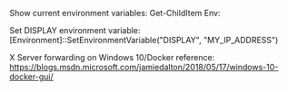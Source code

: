 Show current environment variables: Get-ChildItem Env:

Set DISPLAY environment variable: [Environment]::SetEnvironmentVariable("DISPLAY", "MY_IP_ADDRESS")

X Server forwarding on Windows 10/Docker reference: https://blogs.msdn.microsoft.com/jamiedalton/2018/05/17/windows-10-docker-gui/